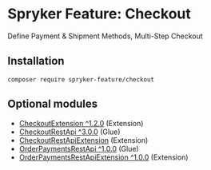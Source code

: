 # Spryker Feature: Checkout

Define Payment & Shipment Methods, Multi-Step Checkout

## Installation

```
composer require spryker-feature/checkout
```

## Optional modules
- [CheckoutExtension ^1.2.0](https://github.com/spryker/checkout-extension) (Extension)
- [CheckoutRestApi ^3.0.0](https://github.com/spryker/checkout-rest-api) (Glue)
- [CheckoutRestApiExtension](https://github.com/spryker/checkout-rest-api-extension) (Extension)
- [OrderPaymentsRestApi ^1.0.0](https://github.com/spryker/order-payments-rest-api) (Glue)
- [OrderPaymentsRestApiExtension ^1.0.0](https://github.com/spryker/order-payments-rest-api-extension) (Extension)
